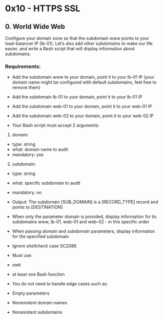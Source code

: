 # 0x10 - HTTPS SSL

## 0. World Wide Web

Configure your domain zone so that the subdomain www points to your load-balancer IP (lb-01). Let’s also add other subdomains to make our life easier, and write a Bash script that will display information about subdomains.

### Requirements:

- Add the subdomain www to your domain, point it to your lb-01 IP (your domain name might be configured with default subdomains, feel free to remove them)

- Add the subdomain lb-01 to your domain, point it to your lb-01 IP

- Add the subdomain web-01 to your domain, point it to your web-01 IP

- Add the subdomain web-02 to your domain, point it to your web-02 IP
- Your Bash script must accept 2 arguments:

1. domain:

- type: string
- what: domain name to audit
- mandatory: yes

2. subdomain:

- type: string
- what: specific subdomain to audit
- mandatory: no

- Output: The subdomain [SUB_DOMAIN] is a [RECORD_TYPE] record and points to [DESTINATION]

- When only the parameter domain is provided, display information for its subdomains www, lb-01, web-01 and web-02 - in this specific order

- When passing *domain* and *subdomain* parameters, display information for the specified subdomain
- Ignore *shellcheck* case SC2086
- Must use:
- *awk*
- at least one Bash function

- You do not need to handle edge cases such as:
- Empty parameters
- Nonexistent domain names
- Nonexistent subdomains
